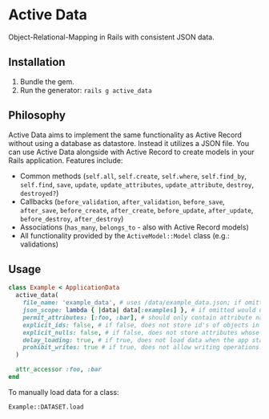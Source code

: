# Active Data

Object-Relational-Mapping in Rails with consistent JSON data.

## Installation

1. Bundle the gem.
2. Run the generator: `rails g active_data`

## Philosophy

Active Data aims to implement the same functionality as Active Record without using a database as datastore. Instead it utilizes a JSON file. You can use Active Data alongside with Active Record to create models in your Rails application. Features include:

* Common methods (`self.all`, `self.create`, `self.where`, `self.find_by`, `self.find`, `save`, `update`, `update_attributes`, `update_attribute`, `destroy`, `destroyed?`)
* Callbacks (`before_validation`, `after_validation`, `before_save`, `after_save`, `before_create`, `after_create`, `before_update`, `after_update`, `before_destroy`, `after_destroy`)
* Associations (`has_many`, `belongs_to` - also with Active Record models)
* All functionality provided by the `ActiveModel::Model` class (e.g.: validations)

## Usage

```ruby
class Example < ApplicationData
  active_data(
    file_name: 'example_data', # uses /data/example_data.json; if omitted would use /data/example.json
    json_scope: lambda { |data| data[:examples] }, # if omitted would use data, result has to return a JSON array
    permit_attributes: [:foo, :bar], # should only contain attribute names that have getter and setter methods
    explicit_ids: false, # if false, does not store id's of objects in JSON
    explicit_nulls: false, # if false, does not store attributes whose values are null in JSON
    delay_loading: true, # if true, does not load data when the app starts.
    prohibit_writes: true # if true, does not allow writing operations.
  )

  attr_accessor :foo, :bar
end
```

To manually load data for a class:

```
Example::DATASET.load
```
